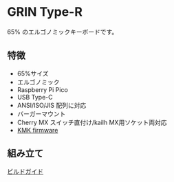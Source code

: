 # GRIN Type-R
65% のエルゴノミックキーボードです。
## 特徴
- 65%サイズ
- エルゴノミック
- Raspberry Pi Pico
- USB Type-C
- ANSI/ISO/JIS 配列に対応
- バーガーマウント
- Cherry MX スイッチ直付け/kailh MX用ソケット両対応
- [KMK firmware](https://github.com/KMKfw/kmk_firmware)
## 組み立て
[ビルドガイド](https://policium.github.io/grin-type-r/)
